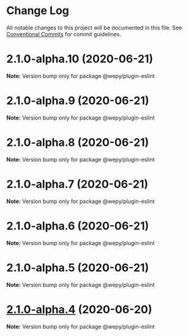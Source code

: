 # Change Log

All notable changes to this project will be documented in this file.
See [Conventional Commits](https://conventionalcommits.org) for commit guidelines.

# 2.1.0-alpha.10 (2020-06-21)

**Note:** Version bump only for package @wepy/plugin-eslint





# 2.1.0-alpha.9 (2020-06-21)

**Note:** Version bump only for package @wepy/plugin-eslint





# 2.1.0-alpha.8 (2020-06-21)

**Note:** Version bump only for package @wepy/plugin-eslint





# 2.1.0-alpha.7 (2020-06-21)

**Note:** Version bump only for package @wepy/plugin-eslint





# 2.1.0-alpha.6 (2020-06-21)

**Note:** Version bump only for package @wepy/plugin-eslint





# 2.1.0-alpha.5 (2020-06-21)

**Note:** Version bump only for package @wepy/plugin-eslint





# [2.1.0-alpha.4](https://github.com/Tencent/wepy/compare/v2.1.0-alpha.2...v2.1.0-alpha.4) (2020-06-20)

**Note:** Version bump only for package @wepy/plugin-eslint

